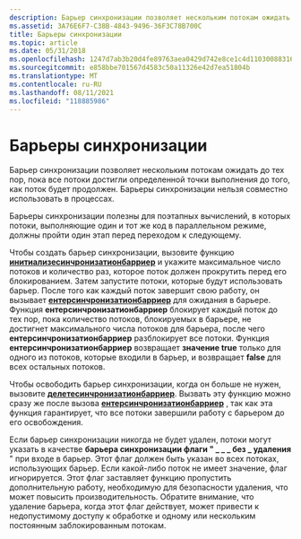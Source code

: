 ```yaml
---
description: Барьер синхронизации позволяет нескольким потокам ожидать до тех пор, пока все потоки достигли определенной точки выполнения до того, как поток будет продолжен.
ms.assetid: 3A76E6F7-C38B-4843-9496-36F3C78B700C
title: Барьеры синхронизации
ms.topic: article
ms.date: 05/31/2018
ms.openlocfilehash: 1247d7ab3b20d4fe89763aea0429d742e8ce1c4d11030088316d4e9f3272556b
ms.sourcegitcommit: e858bbe701567d4583c50a11326e42d7ea51804b
ms.translationtype: MT
ms.contentlocale: ru-RU
ms.lasthandoff: 08/11/2021
ms.locfileid: "118885986"
---
```

# <a name="synchronization-barriers"></a>Барьеры синхронизации

Барьер синхронизации позволяет нескольким потокам ожидать до тех пор, пока все потоки достигли определенной точки выполнения до того, как поток будет продолжен. Барьеры синхронизации нельзя совместно использовать в процессах.

Барьеры синхронизации полезны для поэтапных вычислений, в которых потоки, выполняющие один и тот же код в параллельном режиме, должны пройти один этап перед переходом к следующему.

Чтобы создать барьер синхронизации, вызовите функцию [**инитиализесинчронизатионбарриер**](/windows/desktop/api/SynchAPI/nf-synchapi-initializesynchronizationbarrier) и укажите максимальное число потоков и количество раз, которое поток должен прокрутить перед его блокированием. Затем запустите потоки, которые будут использовать барьер. После того как каждый поток завершит свою работу, он вызывает [**ентерсинчронизатионбарриер**](/windows/desktop/api/synchapi/nf-synchapi-entersynchronizationbarrier) для ожидания в барьере. Функция **ентерсинчронизатионбарриер** блокирует каждый поток до тех пор, пока количество потоков, блокируемых в барьере, не достигнет максимального числа потоков для барьера, после чего **ентерсинчронизатионбарриер** разблокирует все потоки. Функция **ентерсинчронизатионбарриер** возвращает **значение true** только для одного из потоков, которые входили в барьер, и возвращает **false** для всех остальных потоков.

Чтобы освободить барьер синхронизации, когда он больше не нужен, вызовите [**делетесинчронизатионбарриер**](/windows/desktop/api/SynchAPI/nf-synchapi-deletesynchronizationbarrier). Вызвать эту функцию можно сразу же после вызова [**ентерсинчронизатионбарриер**](/windows/desktop/api/synchapi/nf-synchapi-entersynchronizationbarrier) , так как эта функция гарантирует, что все потоки завершили работу с барьером до его освобождения.

Если барьер синхронизации никогда не будет удален, потоки могут указать в качестве **барьера синхронизации флаги " \_ \_ \_ без \_ удаления** " при входе в барьер. Этот флаг должен быть указан во всех потоках, использующих барьер. Если какой-либо поток не имеет значение, флаг игнорируется. Этот флаг заставляет функцию пропустить дополнительную работу, необходимую для безопасности удаления, что может повысить производительность. Обратите внимание, что удаление барьера, когда этот флаг действует, может привести к недопустимому доступу к обработке и одному или нескольким постоянным заблокированным потокам.

 

 



